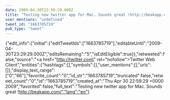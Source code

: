 ```yaml
---
date: 2009-04-30T22:59:29.000Z
title: "Testing new twitter app for Mac. Sounds great !http://beakapp.com/″"
user_mentions: "undefined"
tweet_id: "1663785719"
pub_type: "tweet"
---
```

{"edit_info":{"initial":{"editTweetIds":["1663785719"],"editableUntil":"2009-04-30T23:29:29.000Z","editsRemaining":"5","isEditEligible":true}},"retweeted":false,"source":"<a href=\"http://twitter.com\" rel=\"nofollow\">Twitter Web Client</a>","entities":{"hashtags":[],"symbols":[],"user_mentions":[],"urls":[]},"display_text_range":["0","66"],"favorite_count":"0","id_str":"1663785719","truncated":false,"retweet_count":"0","id":"1663785719","created_at":"Thu Apr 30 22:59:29 +0000 2009","favorited":false,"full_text":"Testing new twitter app for Mac. Sounds great !http://beakapp.com/","lang":"en"}
